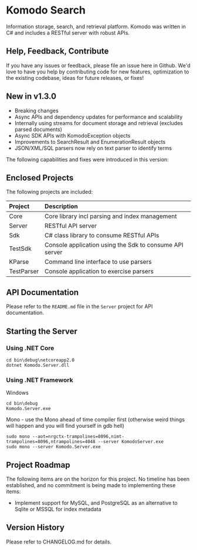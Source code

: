 # Komodo Search

Information storage, search, and retrieval platform.  Komodo was written in C# and includes a RESTful server with robust APIs.

## Help, Feedback, Contribute

If you have any issues or feedback, please file an issue here in Github.  We'd love to have you help by contributing code for new features, optimization to the existing codebase, ideas for future releases, or fixes!

## New in v1.3.0

- Breaking changes
- Async APIs and dependency updates for performance and scalability
- Internally using streams for document storage and retrieval (excludes parsed documents)
- Async SDK APIs with KomodoException objects
- Improvements to SearchResult and EnumerationResult objects
- JSON/XML/SQL parsers now rely on text parser to identify terms

The following capabilities and fixes were introduced in this version:

## Enclosed Projects

The following projects are included:

| Project       | Description                                               |
|:------------- |:--------------------------------------------------------- |
| Core          | Core library incl parsing and index management            |
| Server        | RESTful API server                                        |
| Sdk           | C# class library to consume RESTful APIs                  |
| TestSdk       | Console application using the Sdk to consume API server   |
| KParse        | Command line interface to use parsers                     |
| TestParser    | Console application to exercise parsers                   |

## API Documentation

Please refer to the ```README.md``` file in the ```Server``` project for API documentation. 

## Starting the Server

### Using .NET Core
```
cd bin\debug\netcoreapp2.0
dotnet Komodo.Server.dll
```

### Using .NET Framework

Windows
```
cd bin\debug
Komodo.Server.exe
```
Mono - use the Mono ahead of time compiler first (otherwise weird things will happen and you will find yourself in gdb hell)
```
sudo mono --aot=nrgctx-trampolines=8096,nimt-trampolines=8096,ntrampolines=4048 --server KomodoServer.exe
sudo mono --server Komodo.Server.exe
```

## Project Roadmap

The following items are on the horizon for this project.  No timeline has been established, and no commitment is being made to implementing these items:

- Implement support for MySQL, and PostgreSQL as an alternative to Sqlite or MSSQL for index metadata

## Version History

Please refer to CHANGELOG.md for details.
